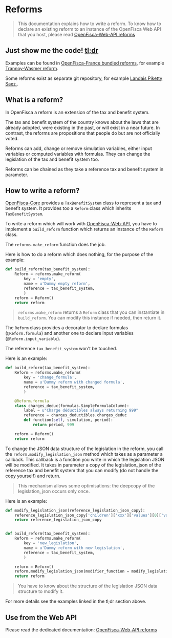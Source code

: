 # Reforms

> This documentation explains how to write a reform.
> To know how to declare an existing reform to an instance of the OpenFisca Web API that you host, please read
> [OpenFisca-Web-API reforms](https://github.com/openfisca/openfisca-web-api/tree/next/docs/reforms.md)

## Just show me the code! [tl;dr](https://fr.wiktionary.org/wiki/tl;dr)

Examples can be found in [OpenFisca-France bundled reforms](https://github.com/openfisca/openfisca-france/tree/next/openfisca_france/reforms), for example [Trannoy-Wasmer reform](https://github.com/openfisca/openfisca-france/blob/next/openfisca_france/reforms/trannoy_wasmer.py).

Some reforms exist as separate git repository, for example [Landais Piketty Saez ](https://github.com/openfisca/openfisca-france-reform-landais-piketty-saez).

## What is a reform?

In OpenFisca a reform is an extension of the tax and benefit system.

The tax and benefit system of the country knows about the laws that are already adopted, were existing in the past, or will exist in a near future. In contrast, the reforms are propositions that people do but are not officially voted.

Reforms can add, change or remove simulation variables, either input variables or computed variables with formulas.
They can change the legislation of the tax and benefit system too.

Reforms can be chained as they take a reference tax and benefit system in parameter.

## How to write a reform?

[OpenFisca-Core](https://github.com/openfisca/openfisca-core) provides a `TaxBenefitSystem` class to represent a tax and benefit system. It provides too a `Reform` class which inherits `TaxBenefitSystem`.

To write a reform which will work with [OpenFisca-Web-API](https://github.com/openfisca/openfisca-web-api),
you have to implement a `build_reform` function which returns an instance of the `Reform` class.

The `reforms.make_reform` function does the job.

Here is how to do a reform which does nothing, for the purpose of the example:

```python
def build_reform(tax_benefit_system):
    Reform = reforms.make_reform(
        key = 'empty',
        name = u'Dummy empty reform',
        reference = tax_benefit_system,
        )
    reform = Reform()
    return reform
```

> `reforms.make_reform` returns a `Reform` class that you can instantiate in `build_reform`.
> You can modify this instance if needed, then return it.

The `Reform` class provides a decorator to declare formulas (`@Reform.formula`) and another one to declare input variables (`@Reform.input_variable`).

The reference `tax_benefit_system` won't be touched.

Here is an example:

```python
def build_reform(tax_benefit_system):
    Reform = reforms.make_reform(
        key = 'change_formula',
        name = u'Dummy reform with changed formula',
        reference = tax_benefit_system,
        )

    @Reform.formula
    class charges_deduc(formulas.SimpleFormulaColumn):
        label = u"Charge déductibles always returning 999"
        reference = charges_deductibles.charges_deduc
        def function(self, simulation, period):
            return period, 999

    reform = Reform()
    return reform
```

To change the JSON data structure of the legislation in the reform, you call the `reform.modify_legislation_json` method which takes as a parameter a callback.
This callback is a function you write in which the legislation JSON will be modified.
It takes in parameter a copy of the legislation_json of the reference tax and benefit system that you can modify (do not handle the copy yourself) and return.

> This mechanism allows some optimisations: the deepcopy of the legislation_json occurs only once.

Here is an example:

```python
def modify_legislation_json(reference_legislation_json_copy):
    reference_legislation_json_copy['children']['xxx']['values'][0]['value'] = 0
    return reference_legislation_json_copy


def build_reform(tax_benefit_system):
    Reform = reforms.make_reform(
        key = 'new_legislation',
        name = u'Dummy reform with new legislation',
        reference = tax_benefit_system,
        )

    reform = Reform()
    reform.modify_legislation_json(modifier_function = modify_legislation_json)
    return reform
```

> You have to know about the structure of the legislation JSON data structure to modify it.

For more details see the examples linked in the tl;dr section above.

## Use from the Web API

Please read the dedicated documentation:
[OpenFisca-Web-API reforms](https://github.com/openfisca/openfisca-web-api/tree/next/docs/reforms.md)
